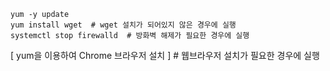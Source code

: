     yum -y update
    yum install wget  # wget 설치가 되어있지 않은 경우에 실행
    systemctl stop firewalld  # 방화벽 해제가 필요한 경우에 실행
    
    
[ yum을 이용하여 Chrome 브라우저 설치 ] # 웹브라우저 설치가 필요한 경우에 실행
